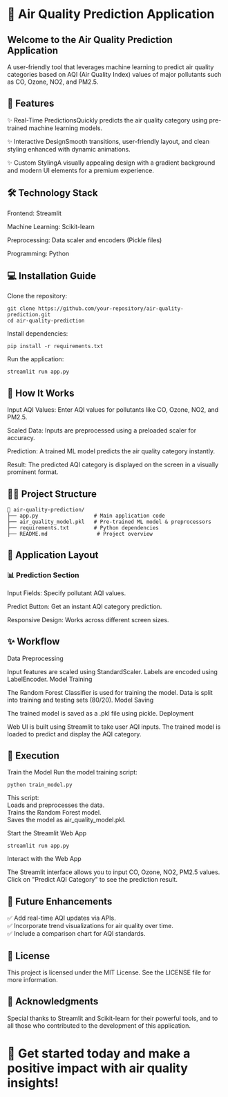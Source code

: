 # 🌟 **Air Quality Prediction Application**


## Welcome to the Air Quality Prediction Application

A user-friendly tool that leverages machine learning to predict air quality categories based on AQI (Air Quality Index) values of major pollutants such as CO, Ozone, NO2, and PM2.5.



## 🚀 **Features**


✨ Real-Time PredictionsQuickly predicts the air quality category using pre-trained machine learning models.

✨ Interactive DesignSmooth transitions, user-friendly layout, and clean styling enhanced with dynamic animations.

✨ Custom StylingA visually appealing design with a gradient background and modern UI elements for a premium experience.

## 🛠️ **Technology Stack**

Frontend: Streamlit

Machine Learning: Scikit-learn

Preprocessing: Data scaler and encoders (Pickle files)

Programming: Python

## 💻 **Installation Guide**

Clone the repository:

    git clone https://github.com/your-repository/air-quality-prediction.git
    cd air-quality-prediction

Install dependencies:

    pip install -r requirements.txt

Run the application:

    streamlit run app.py

## 🧪 **How It Works**

Input AQI Values: Enter AQI values for pollutants like CO, Ozone, NO2, and PM2.5.

Scaled Data: Inputs are preprocessed using a preloaded scaler for accuracy.

Prediction: A trained ML model predicts the air quality category instantly.

Result: The predicted AQI category is displayed on the screen in a visually prominent format.

## 💂️‍♀️ **Project Structure**

    📁 air-quality-prediction/
    ├── app.py                  # Main application code
    ├── air_quality_model.pkl   # Pre-trained ML model & preprocessors
    ├── requirements.txt        # Python dependencies
    ├── README.md                # Project overview

## 🌈 **Application Layout**

### 📊 Prediction Section

Input Fields: Specify pollutant AQI values.

Predict Button: Get an instant AQI category prediction.

Responsive Design: Works across different screen sizes.



## ✨ **Workflow**
Data Preprocessing

Input features are scaled using StandardScaler.
Labels are encoded using LabelEncoder.
Model Training

The Random Forest Classifier is used for training the model.
Data is split into training and testing sets (80/20).
Model Saving

The trained model is saved as a .pkl file using pickle.
Deployment

Web UI is built using Streamlit to take user AQI inputs.
The trained model is loaded to predict and display the AQI category.

## 🚀 **Execution**
Train the Model
Run the model training script:

    python train_model.py
This script:<br>
Loads and preprocesses the data.<br>
Trains the Random Forest model.<br>
Saves the model as air_quality_model.pkl.

Start the Streamlit Web App

    streamlit run app.py
    
Interact with the Web App

The Streamlit interface allows you to input CO, Ozone, NO2, PM2.5 values.
Click on "Predict AQI Category" to see the prediction result.


## 🚧 **Future Enhancements**

✅ Add real-time AQI updates via APIs.<br>
✅ Incorporate trend visualizations for air quality over time.<br>
✅ Include a comparison chart for AQI standards.


## 📜 **License**

This project is licensed under the MIT License. See the LICENSE file for more information.

## 🌟 **Acknowledgments**

Special thanks to Streamlit and Scikit-learn for their powerful tools, and to all those who contributed to the development of this application.

# 🚀 Get started today and make a positive impact with air quality insights!
